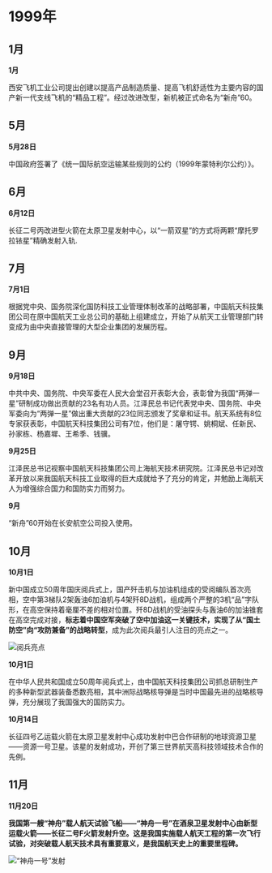 <!--
 * @Author: [阮熙雯]
 * @Date: 2025-06-25 14:27:14
 * @LastEditTime: [2025-07-28]
 * @FilePath: \Chinese Aerospace History\中国航天编年史\大事年表\中国航天大事记-1999.md
 * @Description: 1999年中国航天大事记
 * @Wearing: Read only, do not modify place!!!
-->

# 1999年

## 1月

**1月**

西安飞机工业公司提出创建以提高产品制造质量、提高飞机舒适性为主要内容的国产新一代支线飞机的“精品工程”。经过改进改型，新机被正式命名为“新舟”60。

## 5月

**5月28日**

中国政府签署了《统一国际航空运输某些规则的公约（1999年蒙特利尔公约）》。

## 6月

**6月12日**

长征二号丙改进型火箭在太原卫星发射中心，以“一箭双星”的方式将两颗“摩托罗拉铱星”精确发射入轨.

## 7月

**7月1日**

根据党中央、国务院深化国防科技工业管理体制改革的战略部署，中国航天科技集团公司在原中国航天工业总公司的基础上组建成立，开始了从航天工业管理部门转变成为由中央直接管理的大型企业集团的发展历程。

## 9月

**9月18日**

中共中央、国务院、中央军委在人民大会堂召开表彰大会，表彰曾为我国“两弹一星”研制成功做出贡献的23名有功人员。江泽民总书记代表党中央、国务院、中央军委向为“两弹一星”做出重大贡献的23位同志颁发了奖章和证书。航天系统有8位专家获表彰，中国航天科技集团公司有7位，他们是：屠守锷、姚桐斌、任新民、孙家栋、杨嘉墀、王希季、钱骥。

**9月25日**
  
江泽民总书记视察中国航天科技集团公司上海航天技术研究院。江泽民总书记对改革开放以来我国航天科技工业取得的巨大成就给予了充分的肯定，并勉励上海航天人为增强综合国力和国防实力而努力。

**9月**

“新舟”60开始在长安航空公司投入使用。

## 10月

**10月1日**

新中国成立50周年国庆阅兵式上，国产歼击机与加油机组成的受阅编队首次亮相，空中第3梯队2架轰油6加油机与4架歼8D战机，组成两个严整的3机“品”字队形，在高空保持着毫厘不差的相对位置。歼8D战机的受油探头与轰油6的加油锥套在高空完成对接，__标志着中国空军突破了空中加油这一关键技术，实现了从“国土防空”向“攻防兼备”的战略转型__，成为此次阅兵最引人注目的亮点之一。

![阅兵亮点](./i6.png)

**10月1日**

在中华人民共和国成立50周年阅兵式上，由中国航天科技集团公司抓总研制生产的多种新型武器装备悉数亮相，其中洲际战略核导弹是当时中国最先进的战略核导弹，充分展现了我国强大的国防实力。

**10月14日** 
  
长征四号乙运载火箭在太原卫星发射中心成功发射中巴合作研制的地球资源卫星——资源一号卫星。该星的发射成功，开创了第三世界航天高科技领域技术合作的先例。

## 11月

**11月20日**

__我国第一艘“神舟”载人航天试验飞船——“神舟一号”在酒泉卫星发射中心由新型运载火箭——长征二号F火箭发射升空。这是我国实施载人航天工程的第一次飞行试验，对突破载人航天技术具有重要意义，是我国航天史上的重要里程碑。__

![“神舟一号”发射](./i5.png)